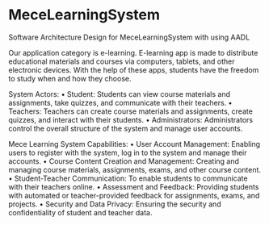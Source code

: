# MeceLearningSystem
Software Architecture Design for MeceLearningSystem with using AADL

Our application category is e-learning. E-learning app is made to distribute educational materials and courses via computers, tablets, and other electronic devices. With the help of these apps, students have the freedom to study when and how they choose.

System Actors:
•	Student: Students can view course materials and assignments, take quizzes, and communicate with their teachers.
•	Teachers: Teachers can create course materials and assignments, create quizzes, and interact with their students.
•	Administrators: Administrators control the overall structure of the system and manage user accounts.

Mece Learning System Capabilities:
•	User Account Management: Enabling users to register with the system, log in to the system and manage their accounts.
•	Course Content Creation and Management: Creating and managing course materials, assignments, exams, and other course content.
•	Student-Teacher Communication: To enable students to communicate with their teachers online.
•	Assessment and Feedback: Providing students with automated or teacher-provided feedback for assignments, exams, and projects.
•	Security and Data Privacy: Ensuring the security and confidentiality of student and teacher data.
